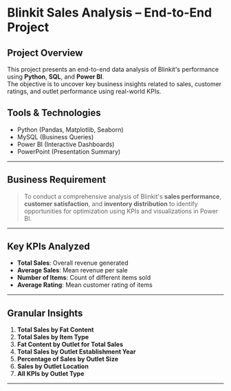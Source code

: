 # Blinkit Sales Analysis – End-to-End Project

## Project Overview

This project presents an end-to-end data analysis of Blinkit's performance using **Python**, **SQL**, and **Power BI**.  
The objective is to uncover key business insights related to sales, customer ratings, and outlet performance using real-world KPIs.

## Tools & Technologies
- Python (Pandas, Matplotlib, Seaborn)
- MySQL (Business Queries)
- Power BI (Interactive Dashboards)
- PowerPoint (Presentation Summary)

---

## Business Requirement

> To conduct a comprehensive analysis of Blinkit's **sales performance**, **customer satisfaction**, and **inventory distribution** to identify opportunities for optimization using KPIs and visualizations in Power BI.

---

## Key KPIs Analyzed
- **Total Sales**: Overall revenue generated
- **Average Sales**: Mean revenue per sale
- **Number of Items**: Count of different items sold
- **Average Rating**: Mean customer rating of items

---

##  Granular Insights

1. **Total Sales by Fat Content**
2. **Total Sales by Item Type**
3. **Fat Content by Outlet for Total Sales**
4. **Total Sales by Outlet Establishment Year**
5. **Percentage of Sales by Outlet Size**
6. **Sales by Outlet Location**
7. **All KPIs by Outlet Type**

---

